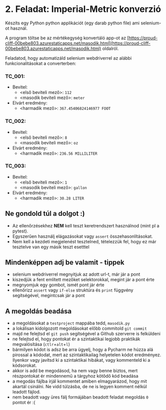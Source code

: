 # 2. Feladat: Imperial-Metric konverzió

Készíts egy Python python applikációt (egy darab python file) ami selenium-ot használ. 

A program töltse be az mértékegység konvertáló app-ot az [https://proud-cliff-00bebe803.azurestaticapps.net/masodik.html](https://proud-cliff-00bebe803.azurestaticapps.net/masodik.html) oldalról. 

Feladatod, hogy automatizáld selenium webdriverrel az alábbi funkcionalitásokat a converterben:

### TC_001: 
* Bevitel: 
    * <első beviteli mező>: `112`
    * <masodik beviteli mező>: `meter`
* Elvárt eredmény: 
    * <harmadik mező>: `367.45406824146977 FOOT`

### TC_002: 
* Bevitel: 
    * <első beviteli mező>: `8`
    * <masodik beviteli mező>: `oz`
* Elvárt eredmény: 
    * <harmadik mező>: `236.56 MILLILITER`

### TC_003: 
* Bevitel: 
    * <első beviteli mező>: `1`
    * <masodik beviteli mező>: `gallon`
* Elvárt eredmény: 
    * <harmadik mező>: `30.28 LITER`

## Ne gondold túl a dolgot :)

* Az ellenőrzésekhez __NEM__ kell teszt keretrendszert használnod (mint pl a pytest).
* Egyszerűen használj elágazásokat vagy `assert` összehasonlításokat.
* Nem kell a kezdeti megjelenést tesztelned, tételezzük fel, hogy ez már tesztelve van egy másik teszt esetttel

## Mindenképpen adj be valamit - tippek
* selenium webdriverrel megnyitjuk az adott url-t, már jár a pont
* kiszedjük a fent említett mezőket selektorokkal, megint jár a pont érte
* megnyomjuk egy gombot, ismét pont jár érte
* ellenőrizz `assert` vagy `if-else` struktúra és `print` függvény segítségével, megintcsak jár a pont 

## A megoldás beadása
* a megoldásokat a `testproject` mappába tedd, `masodik.py`
* a lokálisan kidolgozott megoldásokat előbb commitold `git commit`
* majd ne felejtsd el `git push` segítségével a Github szerverre is felküldeni
* ne felejtsd el, hogy pontokat ér a szintaktikai legjobb praktikák megvalósítása (`ctlr`+`alt`+`l`)
* bármilyen kódot is adsz be arra ügyelj, hogy a Pycharm ne húzza alá pirossal a kódodat, mert az szintaktikailag helyetelen kódot eredményez. Ilyenkor vagy javítsd ki a szintaktikai hibákat, vagy kommenteld ki a kódsorokat.
* akkor is add be megodásod, ha nem vagy benne biztos, mert részpontokat ér mindennemű a tárgyhoz kötődő kód beadása
* a megodás fájlba írjál kommentet amiben elmagyarázod, hogy mit akartál csinálni. Ne vidd túlzásba, de ne is legyen komment nélkül leadott fájlod.
* nem beadott vagy üres fálj formájában beadott feladat megoldás `0` pontot ér :(